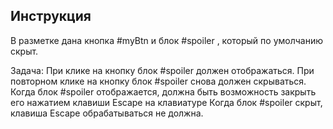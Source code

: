 ## Инструкция
В разметке дана кнопка #myBtn и блок #spoiler , который по умолчанию скрыт.

Задача:
При клике на кнопку блок #spoiler должен отображаться.
При повторном клике на кнопку блок #spoiler снова должен скрываться.
Когда блок #spoiler отображается, должна быть возможность закрыть его нажатием клавиши Escapе на клавиатуре
Когда блок #spoiler скрыт, клавиша Escapе обрабатываться не должна.
